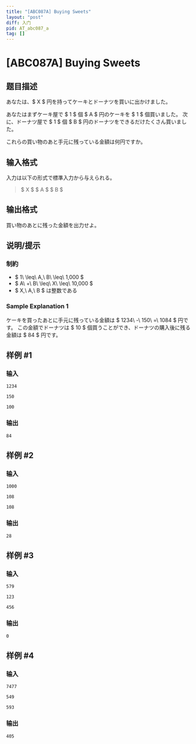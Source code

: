 ```yaml
---
title: "[ABC087A] Buying Sweets"
layout: "post"
diff: 入门
pid: AT_abc087_a
tag: []
---
```


# [ABC087A] Buying Sweets

## 题目描述

[problemUrl]: https://atcoder.jp/contests/abc087/tasks/abc087_a

あなたは、$ X $ 円を持ってケーキとドーナツを買いに出かけました。

あなたはまずケーキ屋で $ 1 $ 個 $ A $ 円のケーキを $ 1 $ 個買いました。 次に、ドーナツ屋で $ 1 $ 個 $ B $ 円のドーナツをできるだけたくさん買いました。

これらの買い物のあと手元に残っている金額は何円ですか。

## 输入格式

入力は以下の形式で標準入力から与えられる。

> $ X $ $ A $ $ B $

## 输出格式

買い物のあとに残った金額を出力せよ。

## 说明/提示

### 制約

- $ 1\ \leq\ A,\ B\ \leq\ 1,000 $
- $ A\ +\ B\ \leq\ X\ \leq\ 10,000 $
- $ X,\ A,\ B $ は整数である

### Sample Explanation 1

ケーキを買ったあとに手元に残っている金額は $ 1234\ -\ 150\ =\ 1084 $ 円です。 この金額でドーナツは $ 10 $ 個買うことができ、ドーナツの購入後に残る金額は $ 84 $ 円です。

## 样例 #1

### 输入

```
1234
150
100
```

### 输出

```
84
```

## 样例 #2

### 输入

```
1000
108
108
```

### 输出

```
28
```

## 样例 #3

### 输入

```
579
123
456
```

### 输出

```
0
```

## 样例 #4

### 输入

```
7477
549
593
```

### 输出

```
405
```

